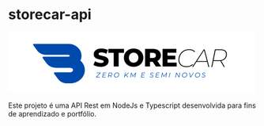 # storecar-api
![App](https://github.com/leandrosax10/storecar-api/blob/master/src/img/logotipoStoreCar.png)

 Este projeto é uma API Rest em NodeJs e Typescript desenvolvida para fins de aprendizado e portfólio.

